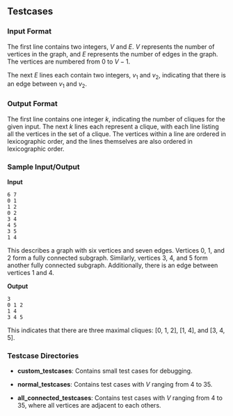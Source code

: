 ## Testcases

### Input Format
The first line contains two integers, $V$ and $E$. $V$ represents the number of vertices in the graph, and $E$ represents the number of edges in the graph. The vertices are numbered from $0$ to $V - 1$.

The next $E$ lines each contain two integers, $v_1$ and $v_2$, indicating that there is an edge between $v_1$ and $v_2$.

### Output Format
The first line contains one integer $k$, indicating the number of cliques for the given input. The next $k$ lines each represent a clique, with each line listing all the vertices in the set of a clique. The vertices within a line are ordered in lexicographic order, and the lines themselves are also ordered in lexicographic order.

### Sample Input/Output
**Input**
```
6 7
0 1
1 2
0 2
3 4
4 5
3 5
1 4
```
This describes a graph with six vertices and seven edges. Vertices $0$, $1$, and $2$ form a fully connected subgraph. Similarly, vertices $3$, $4$, and $5$ form another fully connected subgraph. Additionally, there is an edge between vertices $1$ and $4$.

**Output**
```
3
0 1 2
1 4
3 4 5
```
This indicates that there are three maximal cliques: [0, 1, 2], \[1, 4], and [3, 4, 5].

### Testcase Directories
- **custom_testcases**: Contains small test cases for debugging.

- **normal_testcases**: Contains test cases with $V$ ranging from $4$ to $35$.

- **all_connected_testcases**: Contains test cases with $V$ ranging from $4$ to $35$, where all vertices are adjacent to each others.

